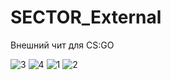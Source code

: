 # SECTOR_External
Внешний чит для CS:GO

![3](https://user-images.githubusercontent.com/80263093/166865024-ed8c5951-a612-499d-b85e-0d73ecde7aef.png)
![4](https://user-images.githubusercontent.com/80263093/166865027-22347cad-2e9e-4518-864e-bb457543f0dd.png)
![1](https://user-images.githubusercontent.com/80263093/166865029-2706d230-e51d-4a0b-a09f-96604bfe6a95.png)
![2](https://user-images.githubusercontent.com/80263093/166865030-78ac7b93-c729-4fa1-b0c7-4a5ccbbad82b.png)
